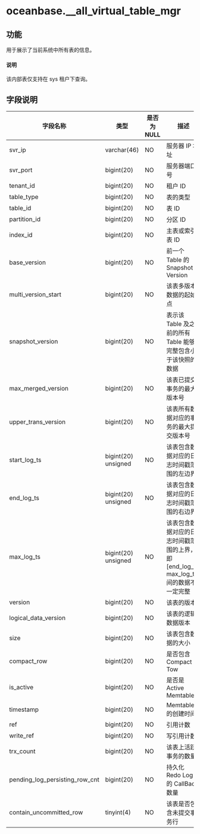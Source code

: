 # oceanbase.__all_virtual_table_mgr

## 功能

用于展示了当前系统中所有表的信息。

<main id="notice" type='explain'>
  <h4>说明</h4>
  <p> 该内部表仅支持在 sys 租户下查询。</p>
</main>

## 字段说明

| 字段名称 | 类型 | 是否为 NULL | 描述 |
| --- | --- | --- | --- |
| svr_ip | varchar(46) | NO | 服务器 IP 地址 |
| svr_port | bigint(20) | NO | 服务器端口号 |
| tenant_id | bigint(20) | NO | 租户 ID |
| table_type | bigint(20) | NO | 表的类型 |
| table_id | bigint(20) | NO | 表 ID |
| partition_id | bigint(20) | NO | 分区 ID |
| index_id | bigint(20) | NO | 主表或索引表 ID |
| base_version | bigint(20) | NO | 前一个 Table 的 Snapshot Version |
| multi_version_start | bigint(20) | NO | 该表多版本数据的起始点 |
| snapshot_version | bigint(20) | NO | 表示该 Table 及之前的所有 Table 能够完整包含小于该快照的数据 |
| max_merged_version | bigint(20) | NO | 该表已提交事务的最大版本号 |
| upper_trans_version | bigint(20) | NO | 该表所有数据对应的事务的最大提交版本号 |
| start_log_ts | bigint(20) unsigned | NO | 该表包含数据对应的日志时间戳范围的左边界 |
| end_log_ts | bigint(20) unsigned | NO | 该表包含数据对应的日志时间戳范围的右边界 |
| max_log_ts | bigint(20) unsigned | NO | 该表包含数据对应的日志时间戳范围的上界，即 [end_log_ts, max_log_ts] 间的数据不一定完整 |
| version | bigint(20) | NO | 该表的版本 |
| logical_data_version | bigint(20) | NO | 该表的逻辑数据版本 |
| size | bigint(20) | NO | 该表包含数据的大小 |
| compact_row | bigint(20) | NO | 是否包含 Compact Tow |
| is_active | bigint(20) | NO | 是否是 Active Memtable |
| timestamp | bigint(20) | NO | Memtable 的创建时间   |
| ref | bigint(20) | NO | 引用计数 |
| write_ref | bigint(20) | NO | 写引用计数 |
| trx_count | bigint(20) | NO | 该表上活跃事务的数量 |
| pending_log_persisting_row_cnt | bigint(20) | NO | 持久化 Redo Log 的 CallBack 数量 |
| contain_uncommitted_row | tinyint(4) | NO | 该表是否包含未提交事务行 |
